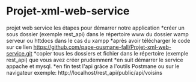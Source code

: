 # Projet-xml-web-service
projet web service
les étapes pour démarrer notre application
*créer  un sous dossier (exemple rest_api)  dans le répertoire www  du dossier  wamp serveur ou httdocs dans le cas du xampp
*après avoir télécharger le code sur ce lien https://github.com/pape-ousmane-fall/Projet-xml-web-service.git
*copier tous les dossiers et fichier dans le répertoire (exemple rest_api)   que vous avez créer prudemment 
*en suit démarrer le service appache et mysql.
*en fin test l'api grâce a l'outils Postmane ou sur le navigateur 
exemple: http://localhost/rest_api/public/api/voisins
